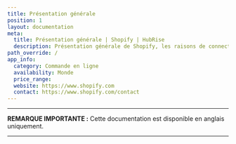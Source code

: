 ```yaml
---
title: Présentation générale
position: 1
layout: documentation
meta:
  title: Présentation générale | Shopify | HubRise
  description: Présentation générale de Shopify, les raisons de connecter votre site Shopify à HubRise et fonctionnalités de l'intégration avec HubRise.
path_override: /
app_info:
  category: Commande en ligne
  availability: Monde
  price_range:
  website: https://www.shopify.com
  contact: https://www.shopify.com/contact
---
```


---

**REMARQUE IMPORTANTE :** Cette documentation est disponible <Link to="/apps/shopify" addLocalePrefix={false}>en anglais uniquement</Link>.

---
